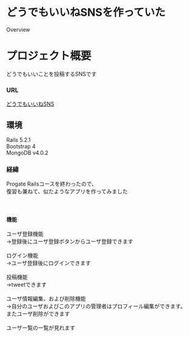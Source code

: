 どうでもいいねSNSを作っていた
====
Overview

# プロジェクト概要  

どうでもいいことを投稿するSNSです<br>
### URL
[どうでもいいねSNS](https://dodemo-fav.herokuapp.com/)  <br>

## 環境

Rails 5.2.1<br>
Bootstrap 4<br>
MongoDB v4.0.2<br>

### 経緯
Progate Railsコースを終わったので、<br>
復習も兼ねて、似たようなアプリを作ってみました<br>
<br>
<br>
#### 機能
ユーザ登録機能<br>
→登録後にユーザ登録ボタンからユーザ登録できます<br>
<br>
ログイン機能<br>
→ユーザ登録後にログインできます<br>
<br>
投稿機能<br>
→tweetできます<br>
<br>
ユーザ情報編集、および削除機能<br>
→自分のユーザおよびこのアプリの管理者はプロフィール編集ができます。<br>
またユーザ削除ができます<br>
<br>
ユーザ一覧の一覧が見れます
